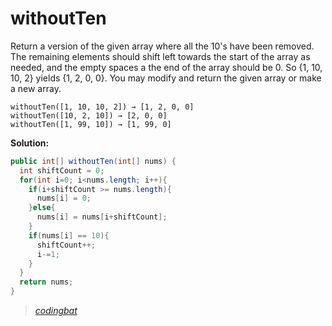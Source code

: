 # withoutTen

Return a version of the given array where all the 10's have been removed. The remaining elements should shift left towards the start of the array as needed, and the empty spaces a the end of the array should be 0. So {1, 10, 10, 2} yields {1, 2, 0, 0}. You may modify and return the given array or make a new array.

```
withoutTen([1, 10, 10, 2]) → [1, 2, 0, 0]
withoutTen([10, 2, 10]) → [2, 0, 0]
withoutTen([1, 99, 10]) → [1, 99, 0]
```

**Solution:**

```java
public int[] withoutTen(int[] nums) {
  int shiftCount = 0;
  for(int i=0; i<nums.length; i++){
    if(i+shiftCount >= nums.length){
      nums[i] = 0;
    }else{
      nums[i] = nums[i+shiftCount];
    }
    if(nums[i] == 10){
      shiftCount++;
      i-=1;
    }
  }
  return nums;
}
```

> _[codingbat](https://codingbat.com/prob/p196976)_